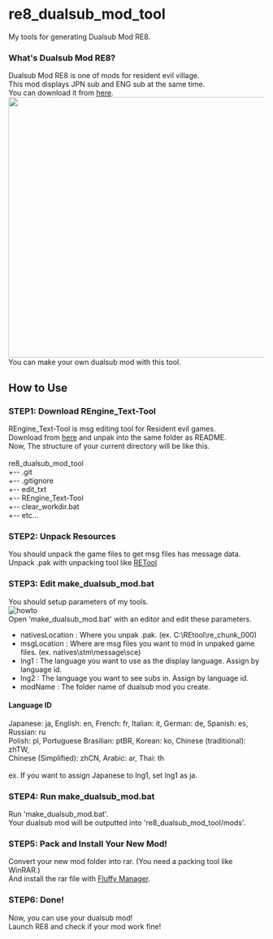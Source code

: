 # re8_dualsub_mod_tool
My tools for generating Dualsub Mod RE8.

### What's Dualsub Mod RE8?
Dualsub Mod RE8 is one of mods for resident evil village. <br>
This mod displays JPN sub and ENG sub at the same time.<br>
You can download it from [here](https://www.nexusmods.com/residentevilvillage/mods/82).<br>
<img src="https://staticdelivery.nexusmods.com/mods/3669/images/82/82-1621313421-1666838186.jpeg" width="512"><br>
You can make your own dualsub mod with this tool.

## How to Use
### STEP1: Download REngine_Text-Tool
REngine_Text-Tool is msg editing tool for Resident evil games.<br>
Download from [here](https://zenhax.com/viewtopic.php?t=13337) and unpak into the same folder as README. <br>
Now, The structure of your current directory will be like this.<br>
<br>
re8_dualsub_mod_tool<br>
+-- .git<br>
+-- .gitignore<br>
+-- edit_txt<br>
+-- REngine_Text-Tool<br>
+-- clear_workdir.bat<br>
+-- etc...<br>

### STEP2: Unpack Resources
You should unpack the game files to get msg files has message data.<br>
Unpack .pak with unpacking tool like [RETool](https://residentevilmodding.boards.net/thread/10567/pak-tex-editing-tool)

### STEP3: Edit make_dualsub_mod.bat
You should setup parameters of my tools.<br>
![howto](https://user-images.githubusercontent.com/69258547/119158385-1dec9400-ba91-11eb-8884-e434aad3f5cf.png)<br>
Open 'make_dualsub_mod.bat' with an editor and edit these parameters.
- nativesLocation : Where you unpak .pak. (ex. C:\REtool\re_chunk_000)
- msgLocation : Where are msg files you want to mod in unpaked game files. (ex. natives\stm\message\sce) 
- lng1 : The language you want to use as the display language. Assign by language id.
- lng2 : The language you want to see subs in. Assign by language id.
- modName : The folder name of dualsub mod you create.

#### Language ID
Japanese: ja, English: en, French: fr, Italian: it, German: de, Spanish: es, Russian: ru<br>
Polish: pl, Portuguese Brasilian: ptBR, Korean: ko, Chinese (traditional): zhTW,<br>
Chinese (Simplified): zhCN, Arabic: ar, Thai: th<br>
<br>
ex. If you want to assign Japanese to lng1, set lng1 as ja.
### STEP4: Run make_dualsub_mod.bat
Run 'make_dualsub_mod.bat'.<br>
Your dualsub mod will be outputted into 're8_dualsub_mod_tool/mods'.

### STEP5: Pack and Install Your New Mod!
Convert your new mod folder into rar. (You need a packing tool like WinRAR.)<br>
And install the rar file with [Fluffy Manager](https://www.nexusmods.com/residentevilvillage/mods/18).

### STEP6: Done!
Now, you can use your dualsub mod!<br>
Launch RE8 and check if your mod work fine!
